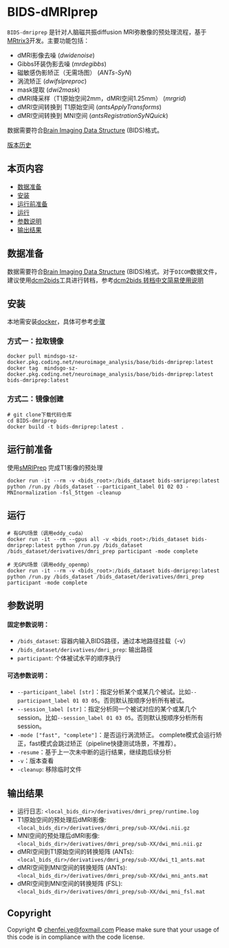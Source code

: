 

# BIDS-dMRIprep

`BIDS-dmriprep` 是针对人脑磁共振diffusion MRI弥散像的预处理流程，基于[MRtrix3](https://www.mrtrix.org/)开发。主要功能包括：
- dMRI影像去噪 (*dwidenoise*)
- Gibbs环装伪影去噪 (*mrdegibbs*)
- 磁敏感伪影矫正（无需场图） (*ANTs-SyN*)
- 涡流矫正 (*dwifslpreproc*)
- mask提取 (*dwi2mask*)
- dMRI降采样（T1原始空间2mm，dMRI空间1.25mm） (*mrgrid*)
- dMRI空间转换到 T1原始空间 (*antsApplyTransforms*)
- dMRI空间转换到 MNI空间 (*antsRegistrationSyNQuick*)

数据需要符合[Brain Imaging Data Structure](http://bids.neuroimaging.io/) (BIDS)格式。

[版本历史](CHANGELOG.md)

## 本页内容
* [数据准备](#数据准备)
* [安装](#安装)
* [运行前准备](#运行前准备)
* [运行](#运行)
* [参数说明](#参数说明)
* [输出结果](#输出结果)

## 数据准备
数据需要符合[Brain Imaging Data Structure](http://bids.neuroimaging.io/) (BIDS)格式。对于`DICOM`数据文件，建议使用[dcm2bids](https://unfmontreal.github.io/Dcm2Bids)工具进行转档，参考[dcm2bids 转档中文简易使用说明](dcm2bids.md)



## 安装
本地需安装[docker](https://docs.docker.com/engine/install)，具体可参考[步骤](docker_install.md)

### 方式一：拉取镜像
```
docker pull mindsgo-sz-docker.pkg.coding.net/neuroimage_analysis/base/bids-dmriprep:latest
docker tag  mindsgo-sz-docker.pkg.coding.net/neuroimage_analysis/base/bids-dmriprep:latest  bids-dmriprep:latest
```

### 方式二：镜像创建
```
# git clone下载代码仓库
cd BIDS-dmriprep
docker build -t bids-dmriprep:latest .
```

## 运行前准备
使用[sMRIPrep](https://github.com/chenfei-ye/BIDS-sMRIprep) 完成T1影像的预处理
```
docker run -it --rm -v <bids_root>:/bids_dataset bids-smriprep:latest python /run.py /bids_dataset --participant_label 01 02 03 -MNInormalization -fsl_5ttgen -cleanup
```

## 运行
```
# 有GPU场景（调用eddy_cuda）
docker run -it --rm --gpus all -v <bids_root>:/bids_dataset bids-dmriprep:latest python /run.py /bids_dataset /bids_dataset/derivatives/dmri_prep participant -mode complete

# 无GPU场景（调用eddy_openmp）
docker run -it --rm -v <bids_root>:/bids_dataset bids-dmriprep:latest python /run.py /bids_dataset /bids_dataset/derivatives/dmri_prep participant -mode complete
```


## 参数说明
####   固定参数说明：
-   `/bids_dataset`: 容器内输入BIDS路径，通过本地路径挂载（-v）
-   `/bids_dataset/derivatives/dmri_prep`: 输出路径
-   `participant`: 个体被试水平的顺序执行

####   可选参数说明：
-   `--participant_label [str]`：指定分析某个或某几个被试。比如`--participant_label 01 03 05`。否则默认按顺序分析所有被试。
-   `--session_label [str]`：指定分析同一个被试对应的某个或某几个session。比如`--session_label 01 03 05`。否则默认按顺序分析所有session。
- `-mode ["fast", "complete"]`：是否运行涡流矫正。 complete模式会运行矫正，fast模式会跳过矫正（pipeline快捷测试场景，不推荐）。
- `-resume`：基于上一次未中断的运行结果，继续跑后续分析
- `-v`：版本查看
- `-cleanup`: 移除临时文件


## 输出结果
- 运行日志: `<local_bids_dir>/derivatives/dmri_prep/runtime.log`
- T1原始空间的预处理后dMRI影像: `<local_bids_dir>/derivatives/dmri_prep/sub-XX/dwi.nii.gz`
- MNI空间的预处理后dMRI影像: `<local_bids_dir>/derivatives/dmri_prep/sub-XX/dwi_mni.nii.gz`
- dMRI空间到T1原始空间的转换矩阵 (ANTs): `<local_bids_dir>/derivatives/dmri_prep/sub-XX/dwi_t1_ants.mat`
- dMRI空间到MNI空间的转换矩阵 (ANTs): `<local_bids_dir>/derivatives/dmri_prep/sub-XX/dwi_mni_ants.mat`
- dMRI空间到MNI空间的转换矩阵 (FSL): `<local_bids_dir>/derivatives/dmri_prep/sub-XX/dwi_mni_fsl.mat`

## Copyright
Copyright © chenfei.ye@foxmail.com
Please make sure that your usage of this code is in compliance with the code license.


